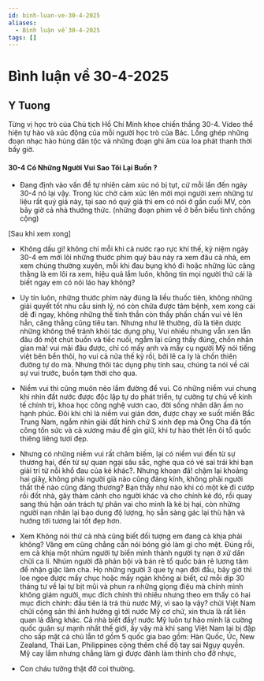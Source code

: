 ```yaml
---
id: binh-luan-ve-30-4-2025
aliases:
  - Bình luận về 30-4-2025
tags: []
---
```


# Bình luận về 30-4-2025

## Y Tuong

Từng vị học trò của Chủ tịch Hồ Chí Minh khoe chiến thắng 30-4.
Video thể hiện tự hào và xúc động của mỗi người học trò của Bác. Lồng ghép những đoạn nhạc hào hùng dân tộc và những đoạn ghi âm của loa phát thanh thời bấy giờ.

 #### 30-4 Có Những Người Vui Sao Tôi Lại Buồn ?

- Đang định vào vấn đề tự nhiên cảm xúc nó bị tụt, cứ mỗi lần đến ngày 30-4 nó lại vậy. Trong lúc chờ cảm xúc lên mời mọi người xem những tư liệu rất quý giá này, tại sao nó quý giá thì em có nói ở gần cuối MV, còn bây giờ cả nhà thưởng thức. (những đoạn phim về ở bển biểu tình chống cộng)

[Sau khi xem xong]
- Không dấu gì! không chỉ mỗi khi cả nước rạo rực khí thế, kỷ niệm ngày 30-4 em mới lôi những thước phim quý báu này ra xem đâu cả nhà, em xem chúng thường xuyên, mỗi khi đau bụng khó đi hoặc những lúc căng thằng là em lôi ra xem, hiệu quả lắm luôn, không tin mọi người thử cái là biết ngay em có nói láo hay không?

- Uy tín luôn, những thước phim này đúng là liều thuốc tiên, không những giải quyết tốt nhu cầu sinh lý, nó còn chữa được tâm bệnh, xem xong cái dẽ đi ngay, không những thế tinh thần còn thấy phấn chấn vui vẻ lên hẳn, căng thẳng cũng tiêu tan. Nhưng như lẽ thường, dù là tiên dược những không thể tránh khỏi tác dụng phụ, Vui nhiều nhưng vẫn xen lẫn đâu đó một chút buồn và tiếc nuối, ngẫm lại cũng thấy đúng, chốn nhân gian mà! vui mãi đâu được, chỉ có mấy anh và mấy cụ người Mỹ nói tiếng việt bên bển thôi, họ vui cả nửa thế kỷ rồi, bởi lẽ ca ly là chốn thiên đường tự do mà. Nhưng thôi tác dụng phụ tính sau, chúng ta nói về cái sự vui trước, buồn tạm thời cho qua. 

- Niềm vui thì cũng muôn nẻo lắm đường để vui. Có những niềm vui chung khi nhìn đất nước được độc lập tự do phát triển, tự cường tự chủ về kinh tế chính trị, khoa học công nghệ vươn cao, đời sống nhân dân ấm no hạnh phúc. Đôi khi chỉ là niềm vui giản đơn, được chạy xe suốt miền Bắc Trung Nam, ngắm nhìn giải đất hình chữ S xinh đẹp mà Ông Cha đã tốn công tốn sức và cả xương máu để gìn giữ, khi tự hào thét lên ôi tổ quốc thiêng liêng tươi đẹp.

- Nhưng có những niềm vui rất châm biếm, lại có niềm vui đến từ sự thương hại, đến từ sự quan ngại sâu sắc, nghe qua có vẻ sai trái khi bạn giải trí từ nỗi khổ đau của kẻ khác?. Nhưng khoan đã! chậm lại khoảng hai giây, không phải người già nào cũng đáng kính, không phải người thất thế nào cũng đáng thương? Bạn thấy như nào khi có một kẻ đi cướp rồi đốt nhà, gây thảm cảnh cho người khác và cho chính kẻ đó, rồi quay sang thù hận oán trách tự phân vai cho minh là kẻ bị hại, còn những người nạn nhân lại bao dung độ lượng, họ sẵn sàng gác lại thù hận và hướng tới tương lai tốt đẹp hơn.

- Xem Không nói thừ cả nhà cũng biết đối tượng em đang cà khịa phải không? Vâng em cũng chẳng cần nói bóng gió làm gì cho mệt. Đúng rồi, em cà khịa một nhúm người tự biến mình thành người tỵ nạn ở xứ dân chửi ca li. Nhúm người đã phản bội và bán rẻ tổ quốc bán rẻ lương tâm để nhận giặc làm cha. Họ những người 3 que tỵ nạn đời đầu, bây giờ thì loe ngoe được mấy chục hoặc mấy ngàn không ai biết, cứ mỗi dịp 30 tháng tư về lại tự bịt mũi và phun ra những giọng điệu mà chính mình không giám ngưởi, mục đích chính thì nhiều nhưng theo em thấy có hai mục đich chính: đầu tiên là trả thù nước Mỹ, vì sao lạ vậy? chửi Việt Nam chửi cộng sản thì ảnh hưởng gì tới nước Mỹ cơ chứ, xin thưa là rất liên quan là đằng khác. Cả nhà biết đấy! nước Mỹ luôn tự hào mình là cường quốc quân sự mạnh nhất thế giới, ấy vậy mà khi sang Việt Nam lại bị đập cho sấp mặt cả chủ lẫn tớ gồm 5 quốc gia bao gồm: Hàn Quốc, Úc, New Zealand, Thái Lan, Philippines cộng thêm chế độ tay sai Ngụy quyền. Mỹ cay lắm nhưng chẳng làm gì được đành làm thinh cho đỡ nhực,   

- Con cháu tưởng thật đỡ coi thường.
